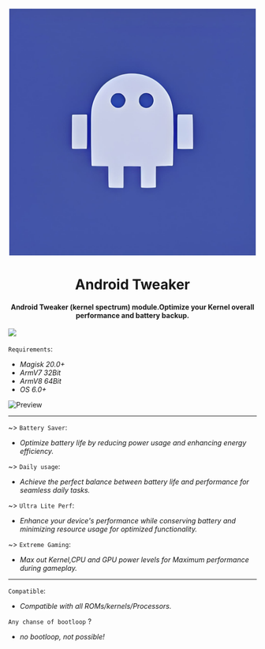 
<p align="center"><a href="https://t.me/AndroidTweaker"><img src=".img/AndroImg.jpg" width="500"></a></p> 

 <h1 align="center"><b> Android Tweaker </b></h1> 

 <h4 align="center">Android Tweaker (kernel spectrum) module.Optimize your Kernel overall performance and battery backup.</h4>

 <a href="https://t.me/AndroidTweaker"><img src="https://img.shields.io/badge/Join-Telegram%20Channel-red.svg?logo=Telegram"></a>

 `Requirements`:

- *Magisk 20.0+*
- *ArmV7 32Bit*
- *ArmV8 64Bit*
- *OS 6.0+*

<img src=".img/Preview-profile.gif" alt="Preview" width="500"/>

------------------------------
~> `Battery Saver`:
- *Optimize battery life by reducing power usage and enhancing energy efficiency.*

~> `Daily usage`:
- *Achieve the perfect balance between battery life and performance for seamless daily tasks.*

~> `Ultra Lite Perf`:
- *Enhance your device's performance while conserving battery and minimizing resource usage for optimized functionality.*

~> `Extreme Gaming`:
- *Max out Kernel,CPU and GPU power levels for Maximum performance during gameplay.*
------------------------------
`Compatible`: 
- *Compatible with all ROMs/kernels/Processors.*

`Any chanse of bootloop` ?
- *no bootloop, not possible!*
